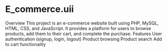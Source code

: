 # E_commerce.uii
Overview This project is an e-commerce website built using PHP, MySQL, HTML, CSS, and JavaScript. It provides a platform for users to browse products, add them to their cart, and complete the purchase.  Features User authentication (signup, login, logout) Product browsing Product search Add to cart functionality 
